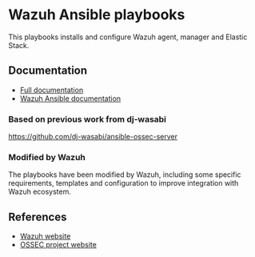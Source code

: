 # Wazuh Ansible playbooks

This playbooks installs and configure Wazuh agent, manager and Elastic Stack.

## Documentation

* [Full documentation](http://documentation.wazuh.com)
* [Wazuh Ansible documentation](https://documentation.wazuh.com/current/deploying-with-ansible/index.html)

### Based on previous work from dj-wasabi

https://github.com/dj-wasabi/ansible-ossec-server

### Modified by Wazuh

The playbooks have been modified by Wazuh, including some specific requirements, templates and configuration to improve integration with Wazuh ecosystem.


## References

* [Wazuh website](http://wazuh.com)
* [OSSEC project website](http://ossec.github.io)

